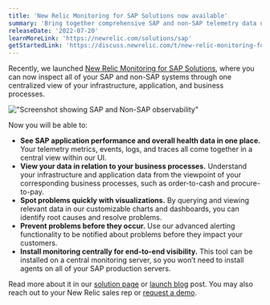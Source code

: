 ```yaml
---
title: 'New Relic Monitoring for SAP Solutions now available'
summary: 'Bring together comprehensive SAP and non-SAP telemetry data under one roof'
releaseDate: '2022-07-20'
learnMoreLink: 'https://newrelic.com/solutions/sap'
getStartedLink: 'https://discuss.newrelic.com/t/new-relic-monitoring-for-sap-solutions-now-available/188447'
---
```


Recently, we launched [New Relic Monitoring for SAP Solutions](https://newrelic.com/solutions/sap), where you can now inspect all of your SAP and non-SAP systems through one centralized view of your infrastructure, application, and business processes.

!["Screenshot showing SAP and Non-SAP observability"](./images/SAP_or_NonSAP-02 "Screenshot showing SAP and Non-SAP observability")

Now you will be able to:
* **See SAP application performance and overall health data in one place.** Your telemetry metrics, events, logs, and traces all come together in a central view within our UI.
* **View your data in relation to your business processes.** Understand your infrastructure and application data from the viewpoint of your corresponding business processes, such as order-to-cash and procure-to-pay.
* **Spot problems quickly with visualizations.** By querying and viewing relevant data in our customizable charts and dashboards, you can identify root causes and resolve problems.
* **Prevent problems before they occur.** Use our advanced alerting functionality to be notified about problems before they impact your customers.
* **Install monitoring centrally for end-to-end visibility.** This tool can be installed on a central monitoring server, so you won’t need to install agents on all of your SAP production servers.

Read more about it in our [solution page](https://newrelic.com/solutions/sap) or [launch blog](https://newrelic.com/blog/nerdlog/monitor-sap-systems) post. You may also reach out to your New Relic sales rep or [request a demo](https://newrelic.com/request-demo).



